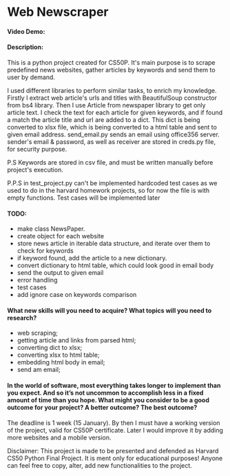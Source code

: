 
# Web Newscraper

#### Video Demo:  <URL HERE>
#### Description: 
This is a python project created for CS50P. It's main purpose is to scrape predefined news websites, gather articles by 
keywords and send them to user by demand.

I used different libraries to perform similar tasks, to enrich my knowledge. Firstly I extract web article's urls and 
titles with BeautifulSoup constructor from bs4 library. Then I use Article from newspaper library to get only article 
text. I check the text for each article for given keywords, and if found a match the article title and url are added to 
a dict. This dict is being converted to xlsx file, which is being converted to a html table and sent to given email address.
send_email.py sends an email using office356 server. sender's email & password, as well as receiver are stored in
creds.py file, for security purpose.

P.S Keywords are stored in csv file, and must be written manually before project's execution.

P.P.S in test_project.py can't be implemented hardcoded test cases as we used to do in the harvard homework projects, so
for now the file is with empty functions. Test cases will be implemented later

#### TODO:
- make class NewsPaper.
- create object for each website
- store news article in iterable data structure, and iterate over them to check for keywords
- if keyword found, add the article to a new dictionary.
- convert dictionary to html table, which could look good in email body
- send the output to given email
- error handling
- test cases
- add ignore case on keywords comparison




#### What new skills will you need to acquire? What topics will you need to research?
- web scraping; 
- getting article and links from parsed html; 
- converting dict to xlsx;
- converting xlsx to html table; 
- embedding html body in email; 
- send am email;


#### In the world of software, most everything takes longer to implement than you expect. And so it’s not uncommon to accomplish less in a fixed amount of time than you hope. What might you consider to be a good outcome for your project? A better outcome? The best outcome?
The deadline is 1 week (15 January). By then I must have a working version of the project, valid for CS50P certificate.
Later I would improve it by adding more websites and a mobile version.


Disclaimer: This project is made to be presented and defended as Harvard CS50 Python Final Project. It is ment only for
educational purposes! Anyone can feel free to copy, alter, add new functionalities to the project. 